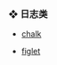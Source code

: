 ### ❖ 日志类 

- [chalk](https://github.com/chalk/chalk) 

- [figlet](https://github.com/patorjk/figlet.js)